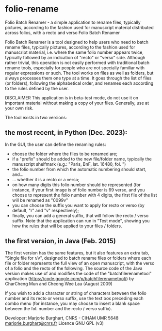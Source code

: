 # folio-rename
Folio Batch Renamer - a simple application to rename files, typically pictures, according to the fashion used for manuscript material distributed across folios, with a recto and verso
Folio Batch Renamer

Folio Batch Renamer is a tool designed to help users who need to batch rename files, typically pictures, according to the fashion used for manuscript material, i.e. where the same folio number appears twice, typically followed by an indication of "recto" or "verso" side. Although rather trivial, this operation is not easily performed  with traditional batch rename tools, especially for people who are not specially familiar with regular expressions or such.
The tool works on files as well as folders, but always processes them one type at a time. It goes through the list of files (or folders), following the alphabetical order, and renames each according to the rules defined by the user.

DISCLAIMER
This application is in beta-test mode, do not use it on important material without making a copy of your files. Generally, use at your own risk.

The tool exists in two versions: 

## the most recent, in Python (Dec. 2023):

In the GUI, the user can define the renaming rules: 
- choose the folder where the files to be renamed are;
- if a "prefix" should be added to the new file/folder name, typically the manuscript shelfmark (e.g.: "Paris, BnF, lat. 16480, fol. ")
- the folio number from which the automatic numbering should start, and...
- ... whether it is a recto or a verso;
- on how many digits this folio number should be represented (for instance, if your first image is of folio number is 99 verso, and you choose to represent the folio number with 4 digits, the first file of the list will be renamed as "0099v"
- you can choose the suffix you want to apply for recto or verso (by default, "r" and "v" respectively);
- finally, you can add a general suffix, that will follow the recto / verso suffix. 
Note that the application can run in "Test mode", showing you how the rules that will be applied  to your files / folders.

## the first version, in Java (Feb. 2015)

The first version has the same features, but it also features an extra tab, "Single file for r/v", designed to batch rename files or folders where each file or folder represents the full view of an open manuscript, with the verso of a folio and the recto of the following.
The source code of the Java version makes use of and modifies the code of the "batchfilerenametool" application (https://code.google.com/p/batchfilerenametool/) by CharCheng Mun and Cheong Wee Lau (August 2009)

If you wish to add a character or string of characters between the folio number and its recto or verso suffix, use the text box preceding each combo menu (for instance, you may choose to insert a blank space between the fol. number and the recto / verso suffix).


Developer: Marjorie Burghart, CNRS - CIHAM UMR 5648 <marjorie.burghart@cnrs.fr>
Licence GNU GPL (v3)
